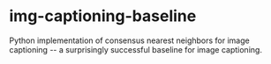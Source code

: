 # img-captioning-baseline
Python implementation of consensus nearest neighbors for image captioning -- a surprisingly successful baseline for image captioning.
